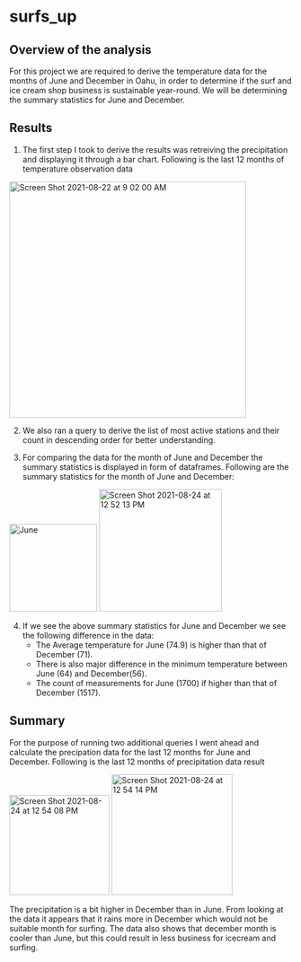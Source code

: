 # surfs_up
## Overview of the analysis
For this project we are required to derive the temperature data for the months of June and December in Oahu, in order to determine if the surf and ice cream shop business is sustainable year-round. We will be determining the summary statistics for June and December.

## Results
1. The first step I took to derive the results was retreiving the precipitation and displaying it through a bar chart. Following is the last 12 months of temperature observation data

<img width="421" alt="Screen Shot 2021-08-22 at 9 02 00 AM" src="https://user-images.githubusercontent.com/85711507/130664535-7ce11a59-5014-40a5-907f-c2fd6172849f.png">


2. We also ran a query to derive the list of most active stations and their count in descending order for better understanding.

3. For comparing the data for the month of June and December the summary statistics is displayed in form of dataframes. Following are the summary statistics for the month of June and December:

<img width="156" alt="June" src="https://user-images.githubusercontent.com/85711507/130665263-b1843360-c230-4d2c-b352-c88e352d113b.png">

<img width="218" alt="Screen Shot 2021-08-24 at 12 52 13 PM" src="https://user-images.githubusercontent.com/85711507/130665448-ff0ce92a-8d16-4a70-9d53-02bfa2e440a2.png">


4. If we see the above summary statistics for June and December we see the following difference in the data:
   - The Average temperature for June (74.9) is higher than that of December (71).
   - There is also major difference in the minimum temperature between June (64) and December(56).
   - The count of measurements for June (1700) if higher than that of December (1517).

## Summary

For the purpose of running two additional queries I went ahead and calculate the precipation data for the last 12 months for June and December.
Following is the last 12 months of precipitation data result

<img width="178" alt="Screen Shot 2021-08-24 at 12 54 08 PM" src="https://user-images.githubusercontent.com/85711507/130665775-c568a13e-41c3-4a9b-bf9d-e179c808dd74.png">

<img width="215" alt="Screen Shot 2021-08-24 at 12 54 14 PM" src="https://user-images.githubusercontent.com/85711507/130665792-681568ab-1ac9-40f4-bd3e-c6dd04baf539.png">

The precipitation is a bit higher in December than in June. From looking at the data it appears that it rains more in December which would not be suitable month for surfing. The data also shows that december month is cooler than June, but this could result in less business for icecream and surfing. 





